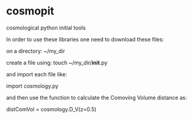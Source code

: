 # cosmopit
cosmological python initial tools

In order to use these libraries one need to
download these files: 



on a directory:
~/my_dir

create a file using:
touch ~/my_dir/__init__.py

and import each file like:

import cosmology.py

and then use the function to calculate the Comoving Volume distance as:

distComVol = cosmology.D_V(z=0.5)


